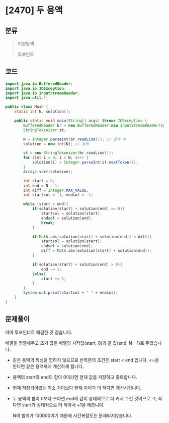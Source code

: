 # [2470] 두 용액

## 분류
> 이분탐색
>
> 투포인트

## 코드
```java
import java.io.BufferedReader;
import java.io.IOException;
import java.io.InputStreamReader;
import java.util.*;

public class Main {
    static int N, solution[];

    public static void main(String[] args) throws IOException {
        BufferedReader br = new BufferedReader(new InputStreamReader(System.in));
        StringTokenizer st;

        N = Integer.parseInt(br.readLine()); // 용액 수
        solution = new int[N]; // 용액

        st = new StringTokenizer(br.readLine());
        for (int i = 0; i < N; i++) {
            solution[i] = Integer.parseInt(st.nextToken());
        }
        Arrays.sort(solution);

        int start = 0;
        int end = N - 1;
        int diff = Integer.MAX_VALUE;
        int startsol = -1, endsol = -1;

        while (start < end){
            if(solution[start] + solution[end] == 0){
                startsol = solution[start];
                endsol = solution[end];
                break;
            }

            if(Math.abs(solution[start] + solution[end]) < diff){
                startsol = solution[start];
                endsol = solution[end];
                diff = Math.abs(solution[start] + solution[end]);
            }

            if(solution[start] + solution[end] > 0){
                end -= 1;
            }else{
                start += 1;
            }
        }
        System.out.print(startsol + " " + endsol);
    }
}
```

## 문제풀이
아마 투포인터로 해결한 것 같습니다.

배열을 정렬해주고 초기 값은 배열의 시작값(start, 0)과 끝 값(end, N - 1)로 주었습니다.

- 같은 용액의 특성을 합하지 않으므로 반복문의 조건은 start < end 입니다. <=을 한다면 같은 용액까지 계산하게 됩니다.

- 용액의 start와 end의 합이 0이라면 현재 값을 저장하고 종료합니다.

- 현재 저장되어있는 최소 차이보다 현재 차이가 더 작다면 갱신시킵니다.

- 두 용액의 합이 0보다 크다면 end의 값이 상대적으로 더 커서 그런 것이므로 -1, 작다면 start가 상대적으로 더 작아서 +1을 해줍니다.

  N의 범위가 100000이기 때문에 시간복잡도는 문제되지않습니다.